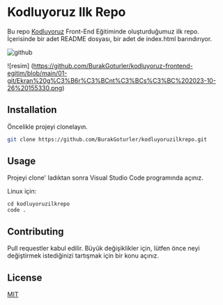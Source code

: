 # Kodluyoruz Ilk Repo

Bu repo [Kodluyoruz](https://www.kodluyoruz.org) Front-End Eğitiminde oluşturduğumuz ilk repo. İçerisinde bir adet README dosyası, bir adet de index.html barındırıyor.

![github](figures/github.png)

![resim] (https://github.com/BurakGoturler/kodluyoruz-frontend-egitim/blob/main/01-git/Ekran%20g%C3%B6r%C3%BCnt%C3%BCs%C3%BC%202023-10-26%20155330.png)
## Installation

Öncelikle projeyi clonelayın.

```bash
git clone https://github.com/BurakGoturler/kodluyoruzilkrepo.git
```

## Usage

Projeyi clone' ladıktan sonra Visual Studio Code programında açınız.

Linux için:
```linux
cd kodluyoruzilkrepo
code .
```

## Contributing
Pull requestler kabul edilir. Büyük değişiklikler için, lütfen önce neyi değiştirmek istediğinizi tartışmak için bir konu açınız.


## License
[MIT](https://choosealicense.com/licenses/mit/)